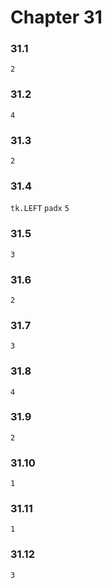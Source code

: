 # Chapter 31

### 31.1
`2`
### 31.2
`4`
### 31.3
`2`
### 31.4
`tk.LEFT`
`padx`
`5`
### 31.5
`3`
### 31.6
`2`
### 31.7
`3`
### 31.8
`4`
### 31.9
`2`
### 31.10
`1`
### 31.11
`1`
### 31.12
`3`